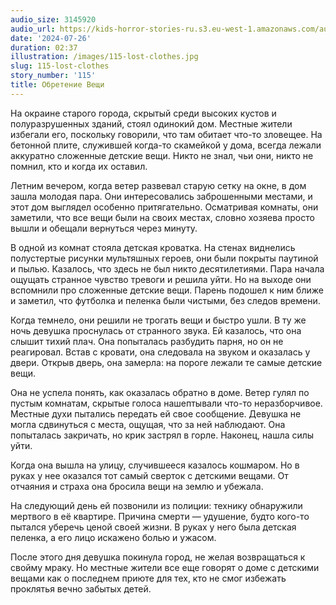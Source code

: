 ```yaml
---
audio_size: 3145920
audio_url: https://kids-horror-stories-ru.s3.eu-west-1.amazonaws.com/audio/115-lost-clothes.mp3
date: '2024-07-26'
duration: 02:37
illustration: /images/115-lost-clothes.jpg
slug: 115-lost-clothes
story_number: '115'
title: Обретение Вещи
---
```


На окраине старого города, скрытый среди высоких кустов и полуразрушенных зданий, стоял одинокий дом. Местные жители избегали его, поскольку говорили, что там обитает что-то зловещее. На бетонной плите, служившей когда-то скамейкой у дома, всегда лежали аккуратно сложенные детские вещи. Никто не знал, чьи они, никто не помнил, кто и когда их оставил.

Летним вечером, когда ветер развевал старую сетку на окне, в дом зашла молодая пара. Они интересовались заброшенными местами, и этот дом выглядел особенно притягательно. Осматривая комнаты, они заметили, что все вещи были на своих местах, словно хозяева просто вышли и обещали вернуться через минуту.

В одной из комнат стояла детская кроватка. На стенах виднелись полустертые рисунки мультяшных героев, они были покрыты паутиной и пылью. Казалось, что здесь не был никто десятилетиями. Пара начала ощущать странное чувство тревоги и решила уйти. Но на выходе они вспомнили про сложенные детские вещи. Парень подошел к ним ближе и заметил, что футболка и пеленка были чистыми, без следов времени.

Когда темнело, они решили не трогать вещи и быстро ушли. В ту же ночь девушка проснулась от странного звука. Ей казалось, что она слышит тихий плач. Она попыталась разбудить парня, но он не реагировал. Встав с кровати, она следовала на звуком и оказалась у двери. Открыв дверь, она замерла: на пороге лежали те самые детские вещи.

Она не успела понять, как оказалась обратно в доме. Ветер гулял по пустым комнатам, скрытые голоса нашептывали что-то неразборчивое. Местные духи пытались передать ей свое сообщение. Девушка не могла сдвинуться с места, ощущая, что за ней наблюдают. Она попыталась закричать, но крик застрял в горле. Наконец, нашла силы уйти.

Когда она вышла на улицу, случившееся казалось кошмаром. Но в руках у нее оказался тот самый сверток с детскими вещами. От отчаяния и страха она бросила вещи на землю и убежала. 

На следующий день ей позвонили из полиции: технику обнаружили мертвого в её квартире. Причина смерти — удушение, будто кого-то пытался уберечь ценой своей жизни. В руках у него была детская пеленка, а его лицо искажено болью и ужасом.

После этого дня девушка покинула город, не желая возвращаться к свойму мраку. Но местные жители все еще говорят о доме с детскими вещами как о последнем приюте для тех, кто не смог избежать проклятья вечно забытых детей.